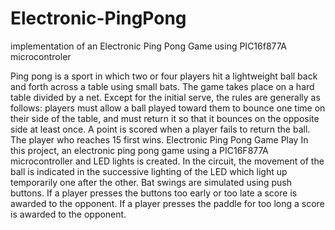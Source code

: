 # Electronic-PingPong
implementation of an Electronic Ping Pong Game using PIC16f877A microcontroler

Ping pong is a sport in which two or four players hit a lightweight ball back and forth across a table using small bats. The game takes place on a hard table divided by a net. Except for the initial serve, the rules are generally as follows: players must allow a ball played toward them to bounce one time on their side of the table, and must return it so that it bounces on the opposite side at least once. A point is scored when a player fails to return the ball. The player who reaches 15 first wins.
Electronic Ping Pong Game Play
In this project, an electronic ping pong game using a PIC16F877A microcontroller and LED lights is created. In the circuit, the movement of the ball is indicated in the successive lighting of the LED which light up temporarily one after the other.  Bat swings are simulated using push buttons. If a player presses the buttons too early or too late a score is awarded to the opponent. If a player presses the paddle for too long a score is awarded to the opponent. 

